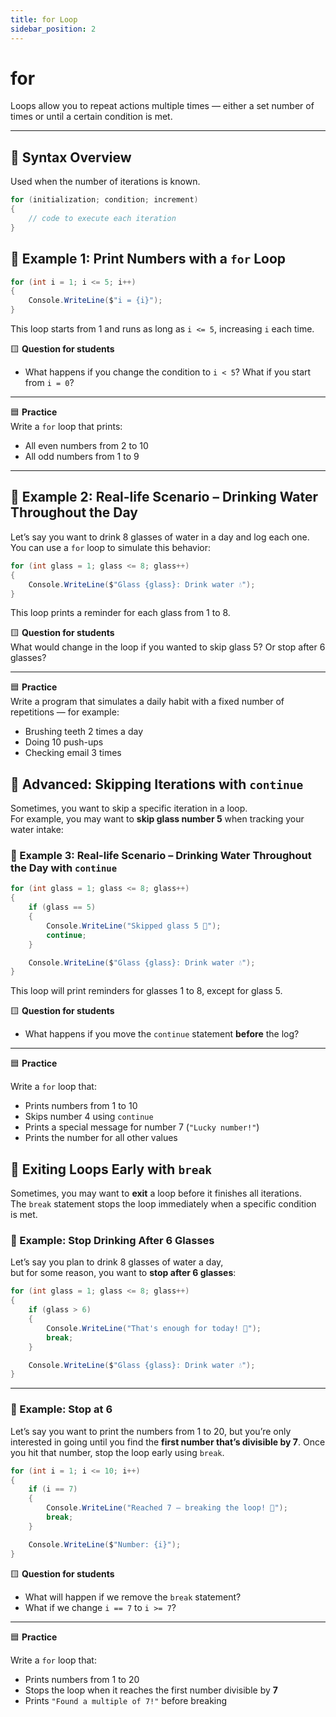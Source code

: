 ```yaml
---
title: for Loop
sidebar_position: 2
---
```


# for

Loops allow you to repeat actions multiple times — either a set number of times or until a certain condition is met.

---

## 🔧 Syntax Overview

Used when the number of iterations is known.

```csharp
for (initialization; condition; increment)
{
    // code to execute each iteration
}

```

## 📘 Example 1: Print Numbers with a `for` Loop

```csharp
for (int i = 1; i <= 5; i++)
{
    Console.WriteLine($"i = {i}");
}
```

This loop starts from 1 and runs as long as `i <= 5`, increasing `i` each time.

🟨 **Question for students**

- What happens if you change the condition to `i < 5`? What if you start from `i = 0`?

---

🟦 **Practice**  
Write a `for` loop that prints:

- All even numbers from 2 to 10
- All odd numbers from 1 to 9

---

## 📗 Example 2: Real-life Scenario – Drinking Water Throughout the Day

Let’s say you want to drink 8 glasses of water in a day and log each one. You can use a `for` loop to simulate this behavior:

```csharp
for (int glass = 1; glass <= 8; glass++)
{
    Console.WriteLine($"Glass {glass}: Drink water 💧");
}
```

This loop prints a reminder for each glass from 1 to 8.

🟨 **Question for students**  
What would change in the loop if you wanted to skip glass 5? Or stop after 6 glasses?

---

🟦 **Practice**  
Write a program that simulates a daily habit with a fixed number of repetitions — for example:

- Brushing teeth 2 times a day
- Doing 10 push-ups
- Checking email 3 times

## 🧠 Advanced: Skipping Iterations with `continue`

Sometimes, you want to skip a specific iteration in a loop.  
For example, you may want to **skip glass number 5** when tracking your water intake:

### 📗 Example 3: Real-life Scenario – Drinking Water Throughout the Day with `continue`

```csharp
for (int glass = 1; glass <= 8; glass++)
{
    if (glass == 5)
    {
        Console.WriteLine("Skipped glass 5 🚫");
        continue;
    }

    Console.WriteLine($"Glass {glass}: Drink water 💧");
}
```

This loop will print reminders for glasses 1 to 8, except for glass 5.

🟨 **Question for students**

- What happens if you move the `continue` statement **before** the log?

---

🟦 **Practice**

Write a `for` loop that:

- Prints numbers from 1 to 10
- Skips number 4 using `continue`
- Prints a special message for number 7 (`"Lucky number!"`)
- Prints the number for all other values

## 🛑 Exiting Loops Early with `break`

Sometimes, you may want to **exit** a loop before it finishes all iterations.  
The `break` statement stops the loop immediately when a specific condition is met.

### 📘 Example: Stop Drinking After 6 Glasses

Let’s say you plan to drink 8 glasses of water a day,  
but for some reason, you want to **stop after 6 glasses**:

```csharp
for (int glass = 1; glass <= 8; glass++)
{
    if (glass > 6)
    {
        Console.WriteLine("That's enough for today! 🛑");
        break;
    }

    Console.WriteLine($"Glass {glass}: Drink water 💧");
}
```

---

### 📘 Example: Stop at 6

Let’s say you want to print the numbers from 1 to 20,
but you’re only interested in going until you find the **first number that’s divisible by 7**.
Once you hit that number, stop the loop early using `break`.

```csharp
for (int i = 1; i <= 10; i++)
{
    if (i == 7)
    {
        Console.WriteLine("Reached 7 — breaking the loop! 🛑");
        break;
    }

    Console.WriteLine($"Number: {i}");
}
```

🟨 **Question for students**

- What will happen if we remove the `break` statement?
- What if we change `i == 7` to `i >= 7`?

---

🟦 **Practice**

Write a `for` loop that:

- Prints numbers from 1 to 20
- Stops the loop when it reaches the first number divisible by **7**
- Prints `"Found a multiple of 7!"` before breaking
